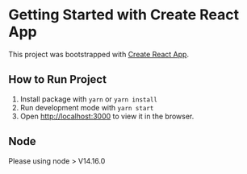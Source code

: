 # Getting Started with Create React App
This project was bootstrapped with [Create React App](https://github.com/facebook/create-react-app).
## How to Run Project
1. Install package with `yarn` or `yarn install`
2. Run development mode with `yarn start`
3. Open [http://localhost:3000](http://localhost:3000) to view it in the browser.
## Node
Please using node > V14.16.0